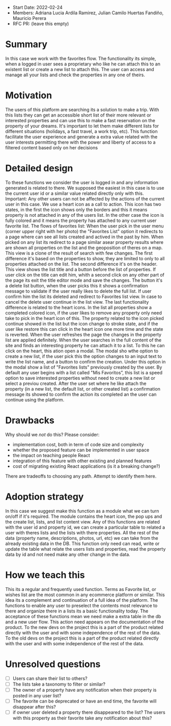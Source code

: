 - Start Date: 2022-02-24
- Members: Adriana Lucia Ardila Ramirez, Julian Camilo Huertas Fandiño, Mauricio Perera
- RFC PR: (leave this empty)

# Summary

In this case we work with the favorites flow. The functionality its simple, when a logged in user sees a proprietary who like he can attach this to an existent list or create a new list to attach this.
The user can access and manage all your lists and check the properties in any one of theirs.

# Motivation

The users of this platform are searching its a solution to make a trip. With this lists they can get an accessible short list of their more relevant or interested properties and can use this to make a fast reservation on the property of your dreams.
It's important to let them make different lists for different situations (holidays, a fast travel, a work trip, etc).
This function facilitate the user experience and generate a extra value related with the user interests permitting there with the power and liberty of access to a filtered content based only on her decisions

# Detailed design

To these functions we consider the user is logged in and any information generated is related to there. We supposed the easiest in this case is to use the current user id or a similar value related directly only with this.
Important: Any other users can not be affected by the actions of the current user in this case.
We use a heart icon as a call to action. This icon has two states, in the first the icon shows only the borders and this it means property is not attached in any of the users list. In the other case the icon is fully colored and it means the property has attached to any current user favorite list.
The flows of favorites list:
When the user pick in the user menu (corner upper right with her photo) the "Favorites List" option it redirects to a page where can see all lists created and actived in the past by him. When picked on any list its redirect to a page similar asear property results where are shown all properties on the list and the geoposition of theres on a map.
This view is a clone of the result of search with few changes. The first difference it's based on the properties to show, they are limited to only to all properties attached on the list. The second difference it's on the header. This view shows the list title and a button before the list of properties. If user click on the title can edit him, whith a second click on any other part of the page its exit the title editor mode and save the changes. The button it's a delete list button, when the user picks this it shows a confirmation message to validate if the user really likes to delete the full list. If user confirm him the list its deleted and redirect to Favorites list view. In case to cancel the delete user continue in the list view.
The last functionality difference is related to the heart icons. In the list all properties show a completed colored icon, if the user likes to remove any property only need take to pick in the heart icon of this. The property related to the icon picked continue showed in the list but the icon change to stroke state, and if the user like restore this can click in the heart icon one more time and the state is reverted. When the user refreshes the page the changes in the property list are applied definitely.
When the user searches in the full content of the site and finds an interesting property he can attach it to a list. To this he can click on the heart, this ation open a modal. The modal sho wthe option to create a new list, if the user pick this the option changes to an input text to write the list name, and a button to confirm the creation. Under this option in the modal show a list of "Favorites lists" previously created by the user. By default any user begins with a list called "Mis Favoritos”, this list is a speed option to save interested properties without need to create a new list or select a previou created.
After the user set where he like attach the property (in a new list, the default list, or other created list) a confirmation message its showed to confirm the action its completed an the user can continue using the platform.

# Drawbacks

Why should we _not_ do this? Please consider:

- implementation cost, both in term of code size and complexity
- whether the proposed feature can be implemented in user space
- the impact on teaching people React
- integration of this feature with other existing and planned features
- cost of migrating existing React applications (is it a breaking change?)

There are tradeoffs to choosing any path. Attempt to identify them here.

# Adoption strategy

In this case we suggest make this function as a module what we can turn on/off if it's required. The module contains the heart icon, the pop ups and the create list, lists, and list content view.
Any of this functions are related with the user id and property id, we can create a particular table to related a user with theres lists and the lists with there properties. All the rest of the data (property name, descriptions, photos, url, etc) we can take from the already existing data in the DB.
This function only need can read, write or update the table what relate the users lists and properties, read the property data by id and not need make any other change in the data.

# How we teach this

This its a regular and frequently used function. Terms as Favorite list, or wishes list are the most common in any ecommerce platform or similar.
This idea its a complement and continuation of a full idea of the platform. The functions to enable any user to preselect the contents most relevance to there and organize there in a lists its a basic functionality today.
The acceptance of these functions mean we need make a extra table in the db and a new user flow. This action need appears on the documentation of the product.
To the new devs on the project this is a part of the product related directly with the user and with some independence of the rest of the data.
To the old devs on the project this is a part of the product related directly with the user and with some independence of the rest of the data.

# Unresolved questions

- [ ] Users can share their list to others?
- [ ] The lists take a taxonomy to filter or similar?
- [ ] The owner of a property have any notification when their property is posted in any user list?
- [ ] The favorite can be deprecated or have an end time, the favorite will disappear after this?
- [ ] if owner user deleted a property there disappeared to the list? The users with this property as their favorite take any notification about this?
